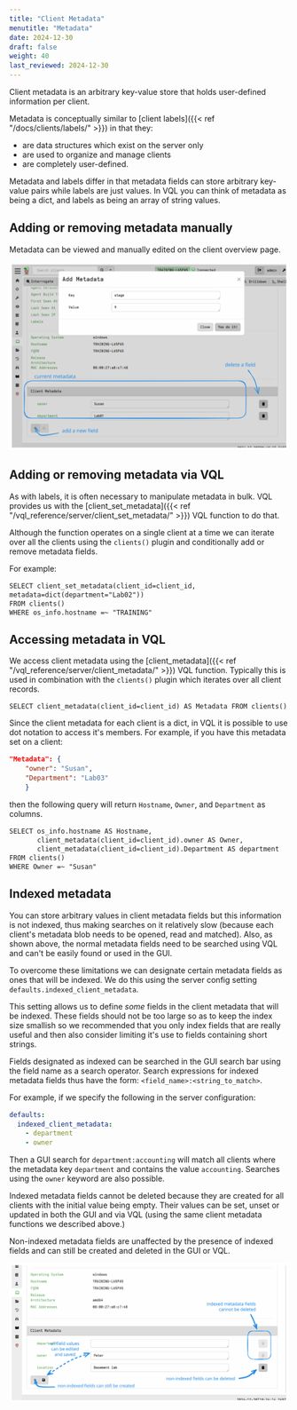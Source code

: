 ```yaml
---
title: "Client Metadata"
menutitle: "Metadata"
date: 2024-12-30
draft: false
weight: 40
last_reviewed: 2024-12-30
---
```


Client metadata is an arbitrary key-value store that holds user-defined
information per client.

Metadata is conceptually similar to
[client labels]({{< ref "/docs/clients/labels/" >}}) in that they:

- are data structures which exist on the server only
- are used to organize and manage clients
- are completely user-defined.

Metadata and labels differ in that metadata fields can store arbitrary key-value
pairs while labels are just values. In VQL you can think of metadata as being a dict,
and labels as being an array of string values.

## Adding or removing metadata manually

Metadata can be viewed and manually edited on the client overview page.

![viewing and editing metadata](metadata_edit.svg)

## Adding or removing metadata via VQL

As with labels, it is often necessary to manipulate metadata in bulk.
VQL provides us with the
[client_set_metadata]({{< ref "/vql_reference/server/client_set_metadata/" >}})
VQL function to do that.

Although the function operates on a single client at a time we can iterate over
all the clients using the `clients()` plugin and conditionally add or remove
metadata fields.

For example:

```vql
SELECT client_set_metadata(client_id=client_id, metadata=dict(department="Lab02"))
FROM clients()
WHERE os_info.hostname =~ "TRAINING"
```

## Accessing metadata in VQL

We access client metadata using the
[client_metadata]({{< ref "/vql_reference/server/client_metadata/" >}})
VQL function. Typically this is used in combination with the `clients()` plugin
which iterates over all client records.

```vql
SELECT client_metadata(client_id=client_id) AS Metadata FROM clients()
```

Since the client metadata for each client is a dict, in VQL it is possible to
use dot notation to access it's members. For example, if you have this metadata
set on a client:

```json
"Metadata": {
    "owner": "Susan",
    "Department": "Lab03"
    }
```

then the following query will return `Hostname`, `Owner`, and `Department` as
columns.

```vql
SELECT os_info.hostname AS Hostname,
       client_metadata(client_id=client_id).owner AS Owner,
       client_metadata(client_id=client_id).Department AS department
FROM clients()
WHERE Owner =~ "Susan"
```


## Indexed metadata

You can store arbitrary values in client metadata fields but this information is
not indexed, thus making searches on it relatively slow (because each client's
metadata blob needs to be opened, read and matched). Also, as shown above, the normal
metadata fields need to be searched using VQL and can't be easily found or used
in the GUI.

To overcome these limitations we can designate certain metadata fields as ones
that will be indexed. We do this using the server config setting
`defaults.indexed_client_metadata`.

This setting allows us to define _some_ fields in the client metadata that will
be indexed. These fields should not be too large so as to keep the index size
smallish so we recommended that you only index fields that are really useful and
then also consider limiting it's use to fields containing short strings.

Fields designated as indexed can be searched in the GUI search bar using the
field name as a search operator. Search expressions for indexed metadata fields
thus have the form: `<field_name>:<string_to_match>`.

For example, if we specify the following in the server configuration:

```yaml
defaults:
  indexed_client_metadata:
    - department
    - owner
```

Then a GUI search for `department:accounting` will match all clients where the
metadata key `department` and contains the value `accounting`. Searches using
the `owner` keyword are also possible.

Indexed metadata fields cannot be deleted because they are created for all
clients with the initial value being empty. Their values can be set, unset or
updated in both the GUI and via VQL (using the same client metadata functions we
described above.)

Non-indexed metadata fields are unaffected by the presence of indexed fields and
can still be created and deleted in the GUI or VQL.

![Indexed and non-indexed metadata fields](metadata_indexed.svg)

